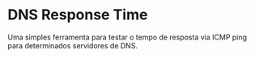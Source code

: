 # DNS Response Time

Uma simples ferramenta para testar o tempo de resposta via ICMP ping para determinados servidores de DNS.